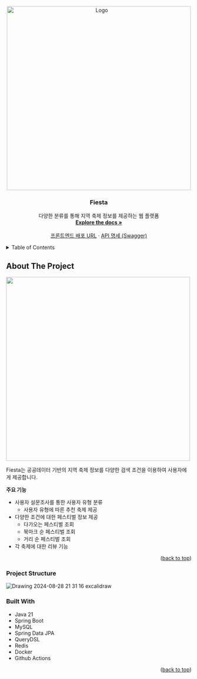 <!-- Improved compatibility of back to top link: See: https://github.com/othneildrew/Best-README-Template/pull/73 -->

<a id="readme-top"></a>

<!--
*** Thanks for checking out the Best-README-Template. If you have a suggestion
*** that would make this better, please fork the repo and create a pull request
*** or simply open an issue with the tag "enhancement".
*** Don't forget to give the project a star!
*** Thanks again! Now go create something AMAZING! :D
-->

<!-- PROJECT SHIELDS -->
<!--
*** I'm using markdown "reference style" links for readability.
*** Reference links are enclosed in brackets [ ] instead of parentheses ( ).
*** See the bottom of this document for the declaration of the reference variables
*** for contributors-url, forks-url, etc. This is an optional, concise syntax you may use.
*** https://www.markdownguide.org/basic-syntax/#reference-style-links
-->

<!-- PROJECT LOGO -->
<br />
<div align="center">
  <a href="https://github.com/dnd-side-project/dnd-11th-5-backend">
    <img src="https://github-production-user-asset-6210df.s3.amazonaws.com/74234333/372043489-f2c58901-a721-4ac0-857b-ee0c5e99203e.png?X-Amz-Algorithm=AWS4-HMAC-SHA256&X-Amz-Credential=AKIAVCODYLSA53PQK4ZA%2F20240930%2Fus-east-1%2Fs3%2Faws4_request&X-Amz-Date=20240930T101151Z&X-Amz-Expires=300&X-Amz-Signature=3640c9fcb9b94fcdac1f2af1f7544aea22ca95841ad47f5ef636320f0736b367&X-Amz-SignedHeaders=host" alt="Logo" width="500">
  </a>

<h3 align="center">Fiesta</h3>

  <p align="center">
    다양한 분류를 통해 지역 축제 정보를 제공하는 웹 플랫폼
    <br />
    <a href="https://github.com/dnd-side-project/dnd-11th-5-backend"><strong>Explore the docs »</strong></a>
    <br />
    <br />
    <a href="https://fiesta-psi.vercel.app/">프론트엔드 배포 URL</a>
    ·
    <a href="https://odiga.shop/swagger-ui/index.html">API 명세 (Swagger)</a>
  </p>
</div>

<!-- TABLE OF CONTENTS -->
<details>
  <summary>Table of Contents</summary>
  <ol>
    <li>
      <a href="#about-the-project">About The Project</a>
      <ul>
        <li><a href="#built-with">Built With</a></li>
        <li><a href="#project-structure">Project Structure</a></li>
      </ul>
    </li>
    <li>
      <a href="#getting-started">Getting Started</a>
      <ul>
        <li><a href="#installation">Installation</a></li>
        <li><a href="#prerequisites">Prerequisites</a></li>
      </ul>
    </li>
  </ol>
</details>

<!-- ABOUT THE PROJECT -->

## About The Project

 <img src="https://github-production-user-asset-6210df.s3.amazonaws.com/74234333/372124998-61be1407-e989-43ed-8658-b43babd252a3.png?X-Amz-Algorithm=AWS4-HMAC-SHA256&X-Amz-Credential=AKIAVCODYLSA53PQK4ZA%2F20240930%2Fus-east-1%2Fs3%2Faws4_request&X-Amz-Date=20240930T142911Z&X-Amz-Expires=300&X-Amz-Signature=64229a9fd694a89d25a939ec75e824f46327eb43f7f9f86167cbfcd3c0b2a9a9&X-Amz-SignedHeaders=host" width="500">

Fiesta는 공공데이터 기반의 지역 축제 정보를 다양한 검색 조건을 이용하여 사용자에게 제공합니다.

**주요 기능**

- 사용자 설문조사를 통한 사용자 유형 분류
    - 사용자 유형에 따른 추천 축제 제공
- 다양한 조건에 대한 페스티벌 정보 제공
    - 다가오는 페스티벌 조회
    - 북마크 순 페스티벌 조회
    - 거리 순 페스티벌 조회
- 각 축제에 대한 리뷰 기능

<p align="right">(<a href="#readme-top">back to top</a>)</p>

### Project Structure

![Drawing 2024-08-28 21 31 16 excalidraw](https://github.com/user-attachments/assets/69025b16-cb41-4f75-b3d5-b216dddc4b5e)

### Built With

- Java 21
- Spring Boot
- MySQL
- Spring Data JPA
- QueryDSL
- Redis
- Docker
- Github Actions

<p align="right">(<a href="#readme-top">back to top</a>)</p>
